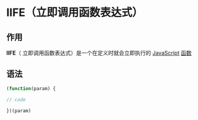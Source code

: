 # IIFE（立即调用函数表达式）

## 作用

**IIFE**（ 立即调用函数表达式）是一个在定义时就会立即执行的 [JavaScript](https://developer.mozilla.org/en-US/docs/Glossary/JavaScript) [函数](https://developer.mozilla.org/en-US/docs/Glossary/function)

## 语法

```javascript
(function(param) {

// code

})(param)
```


